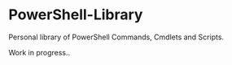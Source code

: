 # PowerShell-Library
Personal library of PowerShell Commands, Cmdlets and Scripts.

Work in progress..

